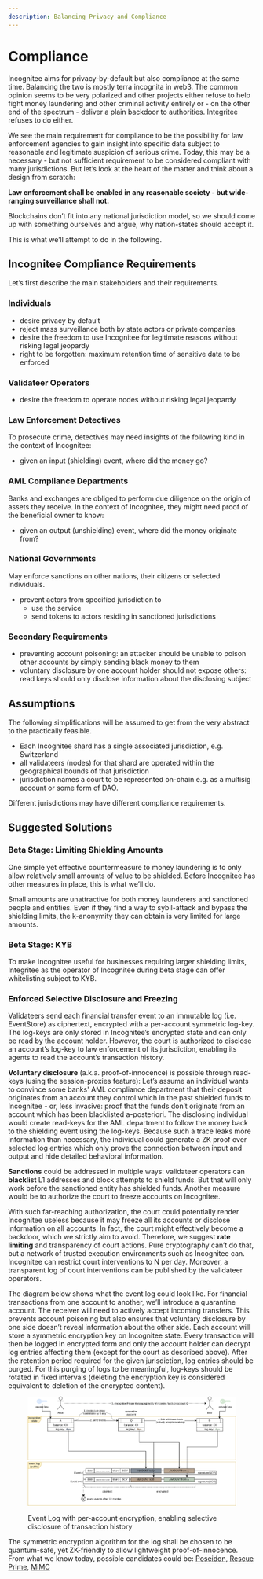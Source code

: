 ```yaml
---
description: Balancing Privacy and Compliance
---
```


# Compliance

Incognitee aims for privacy-by-default but also compliance at the same time. Balancing the two is mostly terra incognita in web3. The common opinion seems to be very polarized and other projects either refuse to help fight money laundering and other criminal activity entirely or - on the other end of the spectrum - deliver a plain backdoor to authorities. Integritee refuses to do either.

We see the main requirement for compliance to be the possibility for law enforcement agencies to gain insight into specific data subject to reasonable and legitimate suspicion of serious crime. Today, this may be a necessary - but not sufficient requirement to be considered compliant with many jurisdictions. But let’s look at the heart of the matter and think about a design from scratch:

**Law enforcement shall be enabled in any reasonable society - but wide-ranging surveillance shall not.**

Blockchains don’t fit into any national jurisdiction model, so we should come up with something ourselves and argue, why nation-states should accept it.

This is what we’ll attempt to do in the following.

## Incognitee Compliance Requirements

Let’s first describe the main stakeholders and their requirements.

### Individuals
* desire privacy by default
* reject mass surveillance both by state actors or private companies
* desire the freedom to use Incognitee for legitimate reasons without risking legal jeopardy
* right to be forgotten: maximum retention time of sensitive data to be enforced

### Validateer Operators

* desire the freedom to operate nodes without risking legal jeopardy

### Law Enforcement Detectives

To prosecute crime, detectives may need insights of the following kind in the context of Incognitee:

* given an input (shielding) event, where did the money go?

### AML Compliance Departments

Banks and exchanges are obliged to perform due diligence on the origin of assets they receive. In the context of Incognitee, they might need proof of the beneficial owner to know:

* given an output (unshielding) event, where did the money originate from?

### National Governments

May enforce sanctions on other nations, their citizens or selected individuals.

* prevent actors from specified jurisdiction to
   * use the service
   * send tokens to actors residing in sanctioned jurisdictions

### Secondary Requirements

* preventing account poisoning: an attacker should be unable to poison other accounts by simply sending black money to them
* voluntary disclosure by one account holder should not expose others: read keys should only disclose information about the disclosing subject

## Assumptions 

The following simplifications will be assumed to get from the very abstract to the practically feasible.

* Each Incognitee shard has a single associated jurisdiction, e.g. Switzerland
* all validateers (nodes) for that shard are operated within the geographical bounds of that jurisdiction
* jurisdiction names a court to be represented on-chain e.g. as a multisig account or some form of DAO.

Different jurisdictions may have different compliance requirements.

## Suggested Solutions

### Beta Stage: Limiting Shielding Amounts

One simple yet effective countermeasure to money laundering is to only allow relatively small amounts of value to be shielded. Before Incognitee has other measures in place, this is what we’ll do.

Small amounts are unattractive for both money launderers and sanctioned people and entities. Even if they find a way to sybil-attack and bypass the shielding limits, the k-anonymity they can obtain is very limited for large amounts.

### Beta Stage: KYB

To make Incognitee useful for businesses requiring larger shielding limits, Integritee as the operator of Incognitee during beta stage can offer whitelisting subject to KYB.

### Enforced Selective Disclosure and Freezing

Validateers send each financial transfer event to an immutable log (i.e. EventStore) as ciphertext, encrypted with a per-account symmetric log-key. The log-keys are only stored in Incognitee’s encrypted state and can only be read by the account holder. However, the court is authorized to disclose an account’s log-key to law enforcement of its jurisdiction, enabling its agents to read the account’s transaction history.

**Voluntary disclosure** (a.k.a. proof-of-innocence) is possible through read-keys (using the session-proxies feature): Let’s assume an individual wants to convince some banks' AML compliance department that their deposit originates from an account they control which in the past shielded funds to Incognitee - or, less invasive: proof that the funds don’t originate from an account which has been blacklisted a-posteriori. The disclosing individual would create read-keys for the AML department to follow the money back to the shielding event using the log-keys. Because such a trace leaks more information than necessary, the individual could generate a ZK proof over selected log entries which only prove the connection between input and output and hide detailed behavioral information.

**Sanctions** could be addressed in multiple ways: validateer operators can **blacklist** L1 addresses and block attempts to shield funds. But that will only work before the sanctioned entity has shielded funds. Another measure would be to authorize the court to freeze accounts on Incognitee.

With such far-reaching authorization, the court could potentially render Incognitee useless because it may freeze all its accounts or disclose information on all accounts. In fact, the court might effectively become a backdoor, which we strictly aim to avoid. Therefore, we suggest **rate limiting** and transparency of court actions. Pure cryptography can’t do that, but a network of trusted execution environments such as Incognitee can. Incognitee can restrict court interventions to N per day. Moreover, a transparent log of court interventions can be published by the validateer operators.

The diagram below shows what the event log could look like. For financial transactions from one account to another, we’ll introduce a quarantine account. The receiver will need to actively accept incoming transfers. This prevents account poisoning but also ensures that voluntary disclosure by one side doesn’t reveal information about the other side. Each account will store a symmetric encryption key on Incognitee state. Every transaction will then be logged in encrypted form and only the account holder can decrypt log entries affecting them (except for the court as described above). After the retention period required for the given jurisdiction, log entries should be purged. For this purging of logs to be meaningful, log-keys should be rotated in fixed intervals (deleting the encryption key is considered equivalent to deletion of the encrypted content).

<figure><img src=".gitbook/assets/ELIAS-eventlog.drawio.svg" alt=""><figcaption><p>Event Log with per-account encryption, enabling selective disclosure of transaction history</p></figcaption></figure>

The symmetric encryption algorithm for the log shall be chosen to be quantum-safe, yet ZK-friendly to allow lightweight proof-of-innocence. From what we know today, possible candidates could be: [Poseidon](https://www.poseidon-hash.info/), [Rescue Prime](https://eprint.iacr.org/2020/1143), [MiMC](https://eprint.iacr.org/2016/492)
